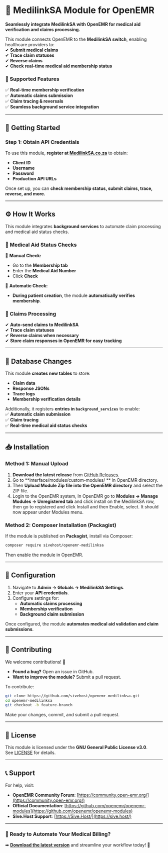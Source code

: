 # **📌 MedilinkSA Module for OpenEMR**
**Seamlessly integrate MedilinkSA with OpenEMR for medical aid verification and claims processing.**  

This module connects OpenEMR to the **MedilinkSA switch**, enabling healthcare providers to:  
✔ **Submit medical claims**  
✔ **Trace claim statuses**  
✔ **Reverse claims**  
✔ **Check real-time medical aid membership status**  

### **📡 Supported Features**
✅ **Real-time membership verification**  
✅ **Automatic claims submission**  
✅ **Claim tracing & reversals**  
✅ **Seamless background service integration**  

---

## **🚀 Getting Started**
### **Step 1: Obtain API Credentials**
To use this module, **register at [MedilinkSA.co.za](https://medilinksa.co.za)** to obtain:  
- **Client ID**
- **Username**
- **Password**
- **Production API URLs**

Once set up, you can **check membership status, submit claims, trace, reverse, and more.**  

---

## **⚙️ How It Works**
This module integrates **background services** to automate claim processing and medical aid status checks.

### **🏥 Medical Aid Status Checks**
🔹 **Manual Check:**  
- Go to the **Membership tab**  
- Enter the **Medical Aid Number**  
- Click **Check**

🔹 **Automatic Check:**  
- **During patient creation**, the module **automatically verifies membership**.

### **📨 Claims Processing**
✔ **Auto-send claims to MedilinkSA**  
✔ **Trace claim statuses**  
✔ **Reverse claims when necessary**  
✔ **Store claim responses in OpenEMR for easy tracking**  

---

## **📄 Database Changes**
This module **creates new tables** to store:
- **Claim data**
- **Response JSONs**
- **Trace logs**
- **Membership verification details**

Additionally, it registers **entries in `background_services`** to enable:  
✅ **Automatic claim submission**  
✅ **Claim tracing**  
✅ **Real-time medical aid status checks**  

---

## **📥 Installation**
### **Method 1: Manual Upload**
1. **Download the latest release** from [GitHub Releases](https://github.com/sivehost/openemr-medilinksa/releases).
2. Go to **interface/modules/custom-modules/ ** in OpenEMR directory.
3. Then **Upload Module Zip file into the OpenEMR directory** and select the ZIP file.
4. Login to the OpenEMR system, In OpenEMR go to  **Modules -> Manage Modules -> Unregistered tab** and click install on the MedilinkSA row, then go to registered and click Install and then Enable, select. It should now appear under Modules menu.

### **Method 2: Composer Installation (Packagist)**
If the module is published on **Packagist**, install via Composer:
```bash
composer require sivehost/openemr-medilinksa
```
Then enable the module in OpenEMR.

---

## **🔧 Configuration**
1. Navigate to **Admin → Globals → MedilinkSA Settings**.
2. Enter your **API credentials**.
3. Configure settings for:
   - **Automatic claims processing**
   - **Membership verification**
   - **Background claim submission**  

Once configured, the module **automates medical aid validation and claim submissions**.

---

## **🤝 Contributing**
We welcome contributions! 🚀  
- **Found a bug?** Open an issue in GitHub.  
- **Want to improve the module?** Submit a pull request.  

To contribute:  
```bash
git clone https://github.com/sivehost/openemr-medilinksa.git
cd openemr-medilinksa
git checkout -b feature-branch
```
Make your changes, commit, and submit a pull request.

---

## **📜 License**
This module is licensed under the **GNU General Public License v3.0**.  
See [LICENSE](https://github.com/sivehost/openemr-medilinksa/blob/main/LICENSE) for details.

---

## **📞 Support**
For help, visit:  
- **OpenEMR Community Forum**: [https://community.open-emr.org/](https://community.open-emr.org/)  
- **Official Documentation**: [https://github.com/openemr/openemr-modules](https://github.com/openemr/openemr-modules)  
- **Sive.Host Support**: [https://Sive.Host/](https://sive.host/)
---

### **📢 Ready to Automate Your Medical Billing?**
➡ **[Download the latest version](https://github.com/sivehost/openemr-medilinksa/releases)** and streamline your workflow today! 🚀  
